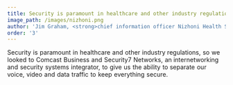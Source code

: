 ```yaml
---
title: Security is paramount in healthcare and other industry regulations...
image_path: /images/nizhoni.png
author: 'Jim Graham, <strong>chief information officer Nizhoni Health Systems</strong>'
order: '3'
---
```



Security is paramount in healthcare and other industry regulations, so we looked to Comcast Business and Security7 Networks, an internetworking and security systems integrator, to give us the ability to separate our voice, video and data traffic to keep everything secure.
